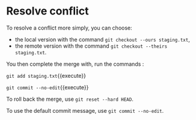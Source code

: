# Resolve conflict

To resolve a conflict more simply, you can choose:
- the local version with the command `git checkout --ours staging.txt`,
- the remote version with the command `git checkout --theirs staging.txt`.

You then complete the merge with, run the commands :

`git add staging.txt`{{execute}}

`git commit --no-edit`{{execute}}

To roll back the merge, use `git reset --hard HEAD`.

To use the default commit message, use `git commit --no-edit`.
